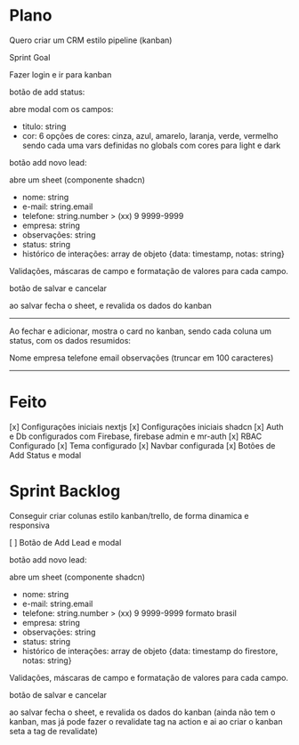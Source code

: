 # Plano

Quero criar um CRM estilo pipeline (kanban)

Sprint Goal


Fazer login e ir para kanban

botão de add status:

abre modal com os campos:
- titulo: string
- cor: 
6 opções de cores: cinza, azul, amarelo, laranja, verde, vermelho
sendo cada uma vars definidas no globals com cores para light e dark


botão add novo lead:

abre um sheet (componente shadcn)

- nome: string
- e-mail: string.email
- telefone: string.number > (xx) 9 9999-9999
- empresa: string
- observações: string
- status: string
- histórico de interações: array de objeto {data: timestamp, notas: string}

Validações, máscaras de campo e formatação de valores para cada campo.

botão de salvar e cancelar

ao salvar fecha o sheet, e revalida os dados do kanban

---

Ao fechar e adicionar, mostra o card no kanban,
sendo cada coluna um status,
com os dados resumidos:

Nome
empresa
telefone
email
observações (truncar em 100 caracteres)

---

# Feito

[x] Configurações iniciais nextjs
[x] Configurações iniciais shadcn
[x] Auth e Db configurados com Firebase, firebase admin e mr-auth
[x] RBAC Configurado
[x] Tema configurado
[x] Navbar configurada
[x] Botões de Add Status e modal


# Sprint Backlog

Conseguir criar colunas estilo kanban/trello, de forma dinamica e responsiva

[ ] Botão de Add Lead e modal


botão add novo lead:

abre um sheet (componente shadcn)

- nome: string
- e-mail: string.email
- telefone: string.number > (xx) 9 9999-9999 formato brasil
- empresa: string
- observações: string
- status: string
- histórico de interações: array de objeto {data: timestamp do firestore, notas: string}

Validações, máscaras de campo e formatação de valores para cada campo.

botão de salvar e cancelar

ao salvar fecha o sheet, e revalida os dados do kanban (ainda não tem o kanban, mas já pode fazer o revalidate tag na action e ai ao criar o kanban seta a tag de revalidate)